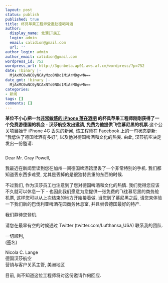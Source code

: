 ```yaml
---
layout: post
status: publish
published: true
title: 杯具苹果工程师受邀赴德喝啤酒
author:
  display_name: 北漂IT民工
  login: admin
  email: calidion@gmail.com
  url: ''
author_login: admin
author_email: calidion@gmail.com
wordpress_id: 752
wordpress_url: http://3gcnbeta.ap01.aws.af.cm/wordpress/?p=752
date: !binary |-
  MjAxMC0wNC0yNCAyMzo0NDo1MiArMDgwMA==
date_gmt: !binary |-
  MjAxMC0wNC0yNCAxNTo0NDo1MiArMDgwMA==
categories:
- 新闻
tags: []
comments: []
---
```

<p><strong>某位不小心把一台</strong><a href="http://cnbeta.com/articles/109211.htm"><strong>非常敏感的 iPhone 落在酒吧</strong></a><strong> 的杯具苹果工程师刚刚获得了一个免费游德国的机会 - 汉莎航空发出邀请, 免费为他提供飞往慕尼黑的机票.</strong>这个公关项目始于 iPhone 4G 丢失的新闻, 该工程师在 Facebook 上的一句状态更新: "我低估了德国啤酒有多好", 以及他对德国啤酒和文化的热衷. 由此, 汉莎航空决定发出一份邀请:</p>
<p><img src="http://img.cnbeta.com/newsimg/100424/06534301410429102.jpg" alt="" /></p>
<p>Dear Mr. Gray Powell,</p>
<p>我最近在新闻里读到您在加州一间德国啤酒馆里丢了一个非常特别的手机. 我们都知道丢东西多难受, 尤其是丢掉的是很独特贵重的东西的时候.</p>
<p>不过我们, 作为汉莎员工也注意到了您对德国啤酒和文化的热情. 我们觉得您应该不久就可以休息一下 - 也因此我们愿意为您提供一张免费的飞往慕尼黑的商务舱机票, 这样您可以从上次结束的地方开始接着做. 当您到了慕尼黑之后, 请您来体验一下我们新的巴伐利亚啤酒花园商务休息室, 并且尝尝德国最好的特产.</p>
<p>我们静待您登机.</p>
<p>请您在最早有空的时候通过 Twitter (twitter.com/Lufthansa_USA) 联系我的团队.</p>
<p>一切顺利,<br />
(签名)</p>
<p>Nicola C. Lange<br />
德国汉莎航空<br />
营销与客户关系主管, 美洲地区</p>
<p>目前, 尚不知道这位工程师将对这份邀请作何回应.</p>

